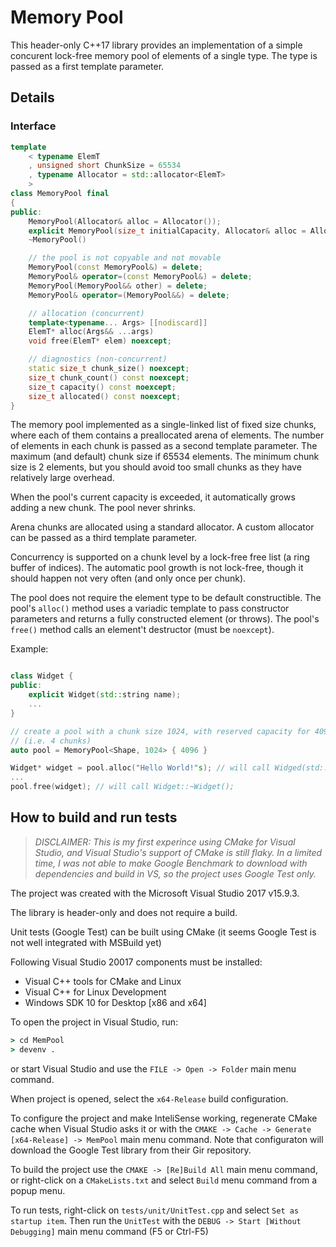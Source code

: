 # Memory Pool

This header-only C++17 library provides an implementation of
a simple concurent lock-free memory pool of elements of a single type.
The type is passed as a first template parameter.

## Details


### Interface

```cpp
template 
    < typename ElemT
    , unsigned short ChunkSize = 65534
    , typename Allocator = std::allocator<ElemT>
    >
class MemoryPool final
{
public:
    MemoryPool(Allocator& alloc = Allocator());
    explicit MemoryPool(size_t initialCapacity, Allocator& alloc = Allocator())
    ~MemoryPool()

    // the pool is not copyable and not movable
    MemoryPool(const MemoryPool&) = delete;
    MemoryPool& operator=(const MemoryPool&) = delete;
    MemoryPool(MemoryPool&& other) = delete;
    MemoryPool& operator=(MemoryPool&&) = delete;

    // allocation (concurrent)
    template<typename... Args> [[nodiscard]] 
    ElemT* alloc(Args&& ...args)
    void free(ElemT* elem) noexcept;

    // diagnostics (non-concurrent)
    static size_t chunk_size() noexcept;
    size_t chunk_count() const noexcept;
    size_t capacity() const noexcept;
    size_t allocated() const noexcept;
}

```

The memory pool implemented as a single-linked list of fixed size chunks,
where each of them contains a preallocated arena of elements.
The number of elements in each chunk is passed as a second template parameter.
The maximum (and default) chunk size if 65534 elements.
The minimum chunk size is 2 elements, but you should avoid too small chunks 
as they have relatively large overhead.

When the pool's current capacity is exceeded, it automatically grows adding 
a new chunk. The pool never shrinks.

Arena chunks are allocated using a standard allocator. 
A custom allocator can be passed as a third template parameter.

Concurrency is supported on a chunk level by a lock-free free list 
(a ring buffer of indices). 
The automatic pool growth is not lock-free, though it should happen 
not very often (and only once per chunk).

The pool does not require the element type to be default constructible.
The pool's `alloc()` method uses a variadic template to pass constructor parameters
and returns a fully constructed element (or throws).
The pool's `free()` method calls an element't destructor (must be `noexcept`).


Example:

```cpp

class Widget { 
public:
    explicit Widget(std::string name);
    ...
}

// create a pool with a chunk size 1024, with reserved capacity for 4096 elements
// (i.e. 4 chunks)
auto pool = MemoryPool<Shape, 1024> { 4096 }

Widget* widget = pool.alloc("Hello World!"s); // will call Widged(std::string)
...
pool.free(widget); // will call Widget::~Widget();

```


## How to build and run tests

>*DISCLAIMER: This is my first experince using CMake for Visual Studio,
and Visual Studio's support of CMake is still flaky. In a limited time,
I was not able to make Google Benchmark to download with dependencies 
and build in VS, so the project uses Google Test only.*

The project was created with the Microsoft Visual Studio 2017 v15.9.3.

The library is header-only and does not require a build.

Unit tests (Google Test) can be built using CMake 
(it seems Google Test is not well integrated with MSBuild yet)
 
Following Visual Studio 20017 components must be installed:

* Visual C++ tools for CMake and Linux
* Visual C++ for Linux Development
* Windows SDK 10 for Desktop [x86 and x64]

To open the project in Visual Studio, run:

```cmd
> cd MemPool
> devenv .
```

or start Visual Studio and use the `FILE -> Open -> Folder` main menu command.

When project is opened, select the `x64-Release` build configuration.

To configure the project and make InteliSense working, regenerate CMake 
cache when Visual Studio asks it or with the 
`CMAKE -> Cache -> Generate [x64-Release] -> MemPool` main menu command.
Note that configuraton will download the Google Test library from 
their Gir repository.

To build the project use the `CMAKE -> [Re]Build All` main menu command, 
or right-click on a `CMakeLists.txt` and select `Build` menu command from 
a popup menu.

To run tests, right-click on `tests/unit/UnitTest.cpp` and select 
`Set as startup item`. Then run the `UnitTest` with the 
`DEBUG -> Start [Without Debugging]` main menu command (F5 or Ctrl-F5)




